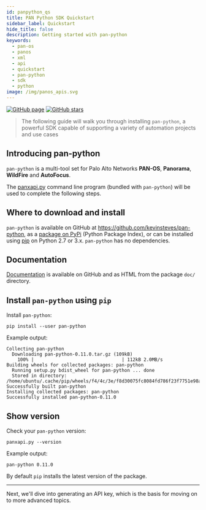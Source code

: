 ```yaml
---
id: panpython_qs
title: PAN Python SDK Quickstart
sidebar_label: Quickstart
hide_title: false
description: Getting started with pan-python
keywords:
  - pan-os
  - panos
  - xml
  - api
  - quickstart
  - pan-python
  - sdk
  - python
image: /img/panos_apis.svg
---
```


[![GitHub page](https://img.shields.io/badge/GitHub-Repo-brightgreen?style=for-the-badge&logo=github)](https://github.com/kevinsteves/pan-python) [![GitHub stars](https://img.shields.io/github/stars/kevinsteves/pan-python?style=for-the-badge)](https://github.com/kevinsteves/pan-python)

> The following guide will walk you through installing `pan-python`, a powerful SDK capable of supporting a variety of automation projects and use cases

## Introducing pan-python

`pan-python` is a multi-tool set for Palo Alto Networks **PAN-OS**,
**Panorama**, **WildFire** and **AutoFocus**.

The [panxapi.py](https://github.com/kevinsteves/pan-python/blob/master/doc/panxapi.rst)
command line program (bundled with `pan-python`) will be used to complete the following steps.

## Where to download and install

`pan-python` is available on GitHub at
<https://github.com/kevinsteves/pan-python>, as a [package on
PyPi](https://pypi.python.org/pypi/pan-python/) (Python Package Index),
or can be installed using
[pip](https://pip.pypa.io/en/latest/quickstart/) on Python 2.7 or 3.x.
`pan-python` has no dependencies.

## Documentation

[Documentation](https://github.com/kevinsteves/pan-python/tree/master/doc)
is available on GitHub and as HTML from the package `doc/` directory.

## Install `pan-python` using `pip`

Install `pan-python`:

```shell-session
pip install --user pan-python
```

Example output:

```console
Collecting pan-python
  Downloading pan-python-0.11.0.tar.gz (109kB)
    100% |                                | 112kB 2.0MB/s
Building wheels for collected packages: pan-python
  Running setup.py bdist_wheel for pan-python ... done
  Stored in directory: /home/ubuntu/.cache/pip/wheels/f4/4c/3e/f8d30075fc8084fd786f23f7751e98a9802759539d500b24de
Successfully built pan-python
Installing collected packages: pan-python
Successfully installed pan-python-0.11.0
```

## Show version

Check your `pan-python` version:

```shell-session
panxapi.py --version
```

Example output:

```console
pan-python 0.11.0
```

By default `pip` installs the latest version of the package.

---

Next, we'll dive into generating an API key, which is the basis for moving on to more advanced topics.
